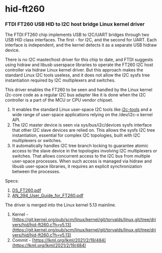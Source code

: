 # hid-ft260

### FTDI FT260 USB HID to I2C host bridge Linux kernel driver

The FTDI FT260 chip implements USB to I2C/UART bridges through two
USB HID class interfaces. The first - for I2C, and the second
for UART. Each interface is independent, and the kernel detects it
as a separate USB hidraw device.

There is no I2C master/host driver for this chip to date, and FTDI
suggests using hidraw and libusb userspace libraries to operate the
FT260 I2C host controller via hidraw Linux kernel driver. But this
approach makes the standard Linux I2C tools useless, and it does not
allow the I2C sysfs tree instantiation required by I2C multiplexers
and switches.

This driver enables the FT260 to be seen and handled by the Linux
kernel i2c-core code as a regular I2C bus adapter like it is done
when the I2C controller is a part of the MCU or CPU vendor chipset.
1.	It enables the standard Linux user-space I2C tools like [i2c-tools](https://i2c.wiki.kernel.org/index.php/I2C_Tools)
    and a wide range of user-space applications relying on the
    /dev/i2c-x kernel API.  
2.	The I2C master device is seen via sys/bus/i2c/devices sysfs
    interface that other I2C slave devices are relied on. This
    allows the sysfs I2C tree instantiation, essential for complex
    I2C topologies, built with I2C multiplexers or switches.
3.	It automatically handles I2C tree branch locking to guarantee
    atomic access to the slave device in the topologies involving
    I2C multiplexers or switches. That allows concurrent access to
    the I2C bus from multiple user-space processes. When such access
    is managed via hidraw and libusb user-space libraries, it requires
    an explicit synchronization between the processes.

Specs:
1. [DS_FT260.pdf](https://ftdichip.com/wp-content/uploads/2020/07/DS_FT260.pdf)
2. [AN_394_User_Guide_for_FT260.pdf](https://www.ftdichip.com/Support/Documents/AppNotes/AN_394_User_Guide_for_FT260.pdf)

The driver is merged into the Linux kernel 5.13 mainline.

1. Kernel - [https://git.kernel.org/pub/scm/linux/kernel/git/torvalds/linux.git/tree/drivers/hid/hid-ft260.c?h=v5.13](https://git.kernel.org/pub/scm/linux/kernel/git/torvalds/linux.git/tree/drivers/hid/hid-ft260.c?h=v5.13)
2. Commit - [https://lkml.org/lkml/2021/2/19/484](https://lkml.org/lkml/2021/2/19/484)
